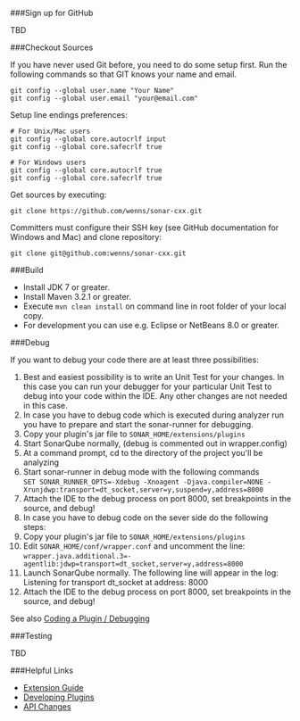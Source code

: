 ###Sign up for GitHub

TBD

###Checkout Sources

If you have never used Git before, you need to do some setup first. Run the following commands so that GIT knows your name and email.
```
git config --global user.name "Your Name"
git config --global user.email "your@email.com"
```
Setup line endings preferences:
```
# For Unix/Mac users
git config --global core.autocrlf input
git config --global core.safecrlf true

# For Windows users
git config --global core.autocrlf true
git config --global core.safecrlf true
```
Get sources by executing:
```
git clone https://github.com/wenns/sonar-cxx.git
```

Committers must configure their SSH key (see GitHub documentation for Windows and Mac) and clone repository:
```
git clone git@github.com:wenns/sonar-cxx.git
```

###Build
* Install JDK 7 or greater.
* Install Maven 3.2.1 or greater.
* Execute ```mvn clean install``` on command line in root folder of your local copy.
* For development you can use e.g. Eclipse or NetBeans 8.0 or greater.

###Debug

If you want to debug your code there are at least three possibilities:

1. Best and easiest possibility is to write an Unit Test for your changes. In this case you can run your debugger for your particular Unit Test to debug into your code within the IDE. Any other changes are not needed in this case.
2. In case you have to debug code which is executed during analyzer run you have to prepare and start the sonar-runner for debugging.
 1. Copy your plugin's jar file to ```SONAR_HOME/extensions/plugins```
 2. Start SonarQube normally, (debug is commented out in wrapper.config)
 3. At a command prompt, cd to the directory of the project you'll be analyzing
 4. Start sonar-runner in debug mode with the following commands<br>```SET SONAR_RUNNER_OPTS=-Xdebug -Xnoagent -Djava.compiler=NONE -Xrunjdwp:transport=dt_socket,server=y,suspend=y,address=8000```
 5. Attach the IDE to the debug process on port 8000, set breakpoints in the source, and debug!
3. In case you have to debug code on the sever side do the following steps:
 1. Copy your plugin's jar file to ```SONAR_HOME/extensions/plugins```
 2. Edit ```SONAR_HOME/conf/wrapper.conf``` and uncomment the line: ```wrapper.java.additional.3=-agentlib:jdwp=transport=dt_socket,server=y,address=8000```
 3. Launch SonarQube normally. The following line will appear in the log: Listening for transport dt_socket at address: 8000
 4. Attach the IDE to the debug process on port 8000, set breakpoints in the source, and debug!

See also [Coding a Plugin / Debugging](http://docs.codehaus.org/display/SONAR/Debugging)

###Testing

TBD

###Helpful Links
* [Extension Guide](http://docs.codehaus.org/display/SONAR/Extension+Guide)
* [Developing Plugins](http://docs.codehaus.org/display/SONAR/Developing+Plugins)
* [API Changes](http://docs.codehaus.org/display/SONAR/API+Changes)
